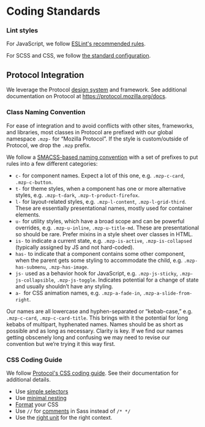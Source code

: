 # Coding Standards

### Lint styles

For JavaScript, we follow [ESLint's recommended rules](https://eslint.org/docs/rules/). 

For SCSS and CSS, we follow [the standard configuration](https://github.com/stylelint/stylelint-config-standard). 

## Protocol Integration

We leverage the Protocol [design system](https://protocol.mozilla.org/docs/glossary.html) and framework. See additional documentation on Protocol at https://protocol.mozilla.org/docs.  

### Class Naming Convention

For ease of integration and to avoid conflicts with other sites, frameworks, and libraries, most classes in Protocol are prefixed with our global namespace `.mzp-` for “Mozilla Protocol”. If the style is custom/outside of Protocol, we drop the `.mzp` prefix.

We follow a [SMACSS-based naming convention](http://smacss.com/book/categorizing) with a set of prefixes to put rules into a few different categories:

- `c-` for component names. Expect a lot of this one, e.g. `.mzp-c-card`, `.mzp-c-button`.
- `t-` for theme styles, when a component has one or more alternative styles, e.g. `.mzp-t-dark`, `.mzp-t-product-firefox`.
- `l-` for layout-related styles, e.g. `.mzp-l-content`, `.mzp-l-grid-third`. These are essentially presentational names, mostly used for container elements.
- `u-` for utility styles, which have a broad scope and can be powerful overrides, e.g. `.mzp-u-inline`, `.mzp-u-title-md`. These are presentational so should be rare. Prefer mixins in a style sheet over classes in HTML.
- `is-` to indicate a current state, e.g. `.mzp-is-active`, `.mzp-is-collapsed` (typically assigned by JS and not hard-coded).
- `has-` to indicate that a component contains some other component, when the parent gets some styling to accommodate the child, e.g. `.mzp-has-submenu`, `.mzp-has-image`.
- `js-` used as a behavior hook for JavaScript, e.g. `.mzp-js-sticky`, `.mzp-js-collapsible`, `.mzp-js-toggle`. Indicates potential for a change of state and usually shouldn’t have any styling.
- `a- `for CSS animation names, e.g. `.mzp-a-fade-in`, `.mzp-a-slide-from-right`.

Our names are all lowercase and hyphen-separated or “kebab-case,” e.g. `.mzp-c-card`, `.mzp-c-card-title`. This brings with it the potential for long kebabs of multipart, hyphenated names. Names should be as short as possible and as long as necessary. Clarity is key. If we find our names getting obscenely long and confusing we may need to revise our convention but we’re trying it this way first.

### CSS Coding Guide

We follow [Protocol's CSS coding guide](https://protocol.mozilla.org/docs/css-guide.html). See their documentation for additional details. 

- Use [simple selectors](https://protocol.mozilla.org/docs/css-guide.html#simple-selectors)
- Use [minimal nesting](https://protocol.mozilla.org/docs/css-guide.html#minimal-nesting)
- [Format](https://protocol.mozilla.org/docs/css-guide.html#format) your CSS
- Use `//` for [comments](https://protocol.mozilla.org/docs/css-guide.html#comments) in Sass instead of `/* */`
- Use the [right unit](https://protocol.mozilla.org/docs/css-guide.html#units) for the right context.